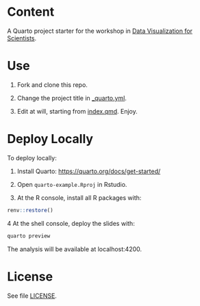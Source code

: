 # Content

A Quarto project starter for the workshop in [Data Visualization for Scientists](https://github.com/othomantegazza/dataviz-for-scientists-slides/).

# Use

1. Fork and clone this repo.

2. Change the project title in [_quarto.yml](_quarto.yml).

3. Edit at will, starting from [index.qmd](index.qmd). Enjoy.

# Deploy Locally

To deploy locally:

1. Install Quarto: https://quarto.org/docs/get-started/

2. Open `quarto-example.Rproj` in Rstudio.

3. At the R console, install all R packages with:

```r
renv::restore()
```

4 At the shell console, deploy the slides with:

```sh
quarto preview
```

The analysis will be available at localhost:4200.

# License

See file [LICENSE](LICENSE).
